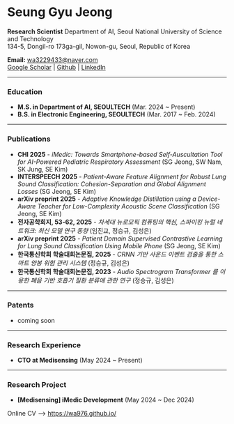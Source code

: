 # Seung Gyu Jeong

**Research Scientist** Department of AI, Seoul National University of Science and Technology  
134-5, Dongil-ro 173ga-gil, Nowon-gu, Seoul, Republic of Korea  

**Email:** wa3229433@naver.com  
[Google Scholar](https://scholar.google.com/citations?user=BqS-vtAAAAAJ&hl=ko) | [Github](https://github.com/wa976) | [LinkedIn](https://www.linkedin.com/in/seung-gyu-jeong-wa9433/)

---

### Education
- **M.S. in Department of AI, SEOULTECH** (Mar. 2024 ~ Present)
- **B.S. in Electronic Engineering, SEOULTECH** (Mar. 2017 ~ Feb. 2024)

---

### Publications
- **CHI 2025** - *iMedic: Towards Smartphone-based Self-Auscultation Tool for AI-Powered Pediatric Respiratory Assessment* (SG Jeong, SW Nam, SK Jung, SE Kim)
- **INTERSPEECH 2025** - *Patient-Aware Feature Alignment for Robust Lung Sound Classification: Cohesion-Separation and Global Alignment Losses* (SG Jeong, SE Kim)
- **arXiv preprint 2025** - *Adaptive Knowledge Distillation using a Device-Aware Teacher for Low-Complexity Acoustic Scene Classification* (SG Jeong, SE Kim)
- **전자공학회지, 53-62, 2025** - *차세대 뉴로모픽 컴퓨팅의 핵심, 스파이킹 뉴럴 네트워크: 최신 모델 연구 동향* (임진교, 정승규, 김성은)
- **arXiv preprint 2025** - *Patient Domain Supervised Contrastive Learning for Lung Sound Classification Using Mobile Phone* (SG Jeong, SE Kim)
- **한국통신학회 학술대회논문집, 2025** - *CRNN 기반 사운드 이벤트 검출을 통한 스마트 양봉 위험 관리 시스템* (정승규, 김성은)
- **한국통신학회 학술대회논문집, 2023** - *Audio Spectrogram Transformer 를 이용한 폐음 기반 호흡기 질환 분류에 관한 연구* (정승규, 김성은)

---

### Patents
- coming soon

---

### Research Experience
- **CTO at Medisensing** (May 2024 ~ Present)

---

### Research Project
- **[Medisensing] iMedic Development** (May 2024 ~ Dec 2024)




Online CV --> https://wa976.github.io/
